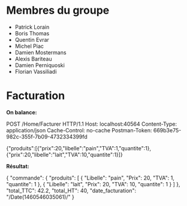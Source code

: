 # Membres du groupe
- Patrick Lorain
- Boris Thomas
- Quentin Evrar
- Michel Piac
- Damien Mostermans
- Alexis Bariteau
- Damien Perniquoski
- Florian Vassiliadi



# Facturation

**On balance:**

POST /Home/Facturer HTTP/1.1
Host: localhost:40564
Content-Type: application/json
Cache-Control: no-cache
Postman-Token: 669b3e75-982c-355f-7b09-4732334399fd

{"produits":[{"prix":20,"libelle":"pain","TVA":1,"quantite":1},{"prix":20,"libelle":"lait","TVA":10,"quantite":1}]}

**Résultat:**

{
  "commande": {
    "produits": [
      {
        "Libelle": "pain",
        "Prix": 20,
        "TVA": 1,
        "quantite": 1
      },
      {
        "Libelle": "lait",
        "Prix": 20,
        "TVA": 10,
        "quantite": 1
      }
    ]
  },
  "total_TTC": 42.2,
  "total_HT": 40,
  "date_facturation": "/Date(1460546035061)/"
}

